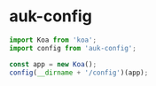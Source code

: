# auk-config

```js
import Koa from 'koa';
import config from 'auk-config';

const app = new Koa();
config(__dirname + '/config')(app);
```
